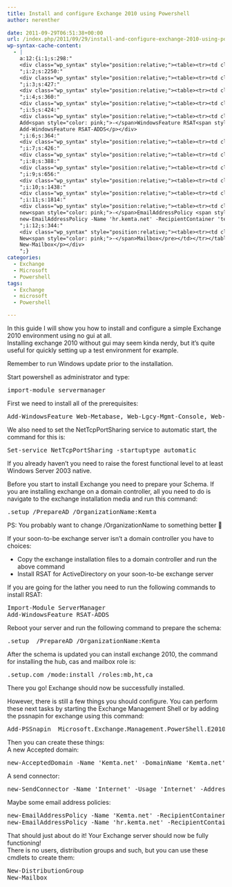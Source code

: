 ```yaml
---
title: Install and configure Exchange 2010 using Powershell
author: nerenther
 
date: 2011-09-29T06:51:38+00:00
url: /index.php/2011/09/29/install-and-configure-exchange-2010-using-powershell/
wp-syntax-cache-content:
  - |
    a:12:{i:1;s:298:"
    <div class="wp_syntax" style="position:relative;"><table><tr><td class="code"><pre class="powershell" style="font-family:monospace;">import<span style="color: pink;">-</span>module servermanager</pre></td></tr></table><p class="theCode" style="display:none;">import-module servermanager</p></div>
    ";i:2;s:2250:"
    <div class="wp_syntax" style="position:relative;"><table><tr><td class="code"><pre class="powershell" style="font-family:monospace;">Add<span style="color: pink;">-</span>WindowsFeature Web<span style="color: pink;">-</span>Metabase<span style="color: pink;">,</span> Web<span style="color: pink;">-</span>Lgcy<span style="color: pink;">-</span>Mgmt<span style="color: pink;">-</span>Console<span style="color: pink;">,</span> Web<span style="color: pink;">-</span>Server<span style="color: pink;">,</span> Web<span style="color: pink;">-</span>ISAPI<span style="color: pink;">-</span>Ext<span style="color: pink;">,</span> Web<span style="color: pink;">-</span>Metabase<span style="color: pink;">,</span> Web<span style="color: pink;">-</span>Lgcy<span style="color: pink;">-</span>Mgmt<span style="color: pink;">-</span>Console<span style="color: pink;">,</span> Web<span style="color: pink;">-</span>Basic<span style="color: pink;">-</span>Auth<span style="color: pink;">,</span> Web<span style="color: pink;">-</span>ASP<span style="color: pink;">,</span> Web<span style="color: pink;">-</span>Digest<span style="color: pink;">-</span>Auth<span style="color: pink;">,</span> Web<span style="color: pink;">-</span>Windows<span style="color: pink;">-</span>Auth<span style="color: pink;">,</span> Web<span style="color: pink;">-</span>Dyn<span style="color: pink;">-</span>Compression<span style="color: pink;">,</span> Web<span style="color: pink;">-</span>Net<span style="color: pink;">-</span>Ext<span style="color: pink;">,</span> RPC<span style="color: pink;">-</span>over<span style="color: pink;">-</span>HTTP<span style="color: pink;">-</span>proxy<span style="color: pink;">,</span> AS<span style="color: pink;">-</span>NET<span style="color: pink;">-</span>Framework<span style="color: pink;">,</span> NET<span style="color: pink;">-</span>HTTP<span style="color: pink;">-</span>Activation</pre></td></tr></table><p class="theCode" style="display:none;">Add-WindowsFeature Web-Metabase, Web-Lgcy-Mgmt-Console, Web-Server, Web-ISAPI-Ext, Web-Metabase, Web-Lgcy-Mgmt-Console, Web-Basic-Auth, Web-ASP, Web-Digest-Auth, Web-Windows-Auth, Web-Dyn-Compression, Web-Net-Ext, RPC-over-HTTP-proxy, AS-NET-Framework, NET-HTTP-Activation</p></div>
    ";i:3;s:427:"
    <div class="wp_syntax" style="position:relative;"><table><tr><td class="code"><pre class="powershell" style="font-family:monospace;"><span style="color: #008080; font-weight: bold;">Set-service</span> NetTcpPortSharing <span style="color: #008080; font-style: italic;">-startuptype</span> automatic</pre></td></tr></table><p class="theCode" style="display:none;">Set-service NetTcpPortSharing -startuptype automatic</p></div>
    ";i:4;s:360:"
    <div class="wp_syntax" style="position:relative;"><table><tr><td class="code"><pre class="powershell" style="font-family:monospace;">.setup <span style="color: pink;">/</span>PrepareAD <span style="color: pink;">/</span>OrganizationName:Kemta</pre></td></tr></table><p class="theCode" style="display:none;">.setup /PrepareAD /OrganizationName:Kemta</p></div>
    ";i:5;s:424:"
    <div class="wp_syntax" style="position:relative;"><table><tr><td class="code"><pre class="powershell" style="font-family:monospace;">Import<span style="color: pink;">-</span>Module ServerManager
    Add<span style="color: pink;">-</span>WindowsFeature RSAT<span style="color: pink;">-</span>ADDS</pre></td></tr></table><p class="theCode" style="display:none;">Import-Module ServerManager
    Add-WindowsFeature RSAT-ADDS</p></div>
    ";i:6;s:364:"
    <div class="wp_syntax" style="position:relative;"><table><tr><td class="code"><pre class="powershell" style="font-family:monospace;">.setup  <span style="color: pink;">/</span>PrepareAD <span style="color: pink;">/</span>OrganizationName:Kemta</pre></td></tr></table><p class="theCode" style="display:none;">.setup  /PrepareAD /OrganizationName:Kemta</p></div>
    ";i:7;s:426:"
    <div class="wp_syntax" style="position:relative;"><table><tr><td class="code"><pre class="powershell" style="font-family:monospace;">.setup.com <span style="color: pink;">/</span>mode:install <span style="color: pink;">/</span>roles:mb<span style="color: pink;">,</span>ht<span style="color: pink;">,</span>ca</pre></td></tr></table><p class="theCode" style="display:none;">.setup.com /mode:install /roles:mb,ht,ca</p></div>
    ";i:8;s:388:"
    <div class="wp_syntax" style="position:relative;"><table><tr><td class="code"><pre class="powershell" style="font-family:monospace;"><span style="color: #008080; font-weight: bold;">Add-PSSnapin</span>  Microsoft.Exchange.Management.PowerShell.E2010</pre></td></tr></table><p class="theCode" style="display:none;">Add-PSSnapin  Microsoft.Exchange.Management.PowerShell.E2010</p></div>
    ";i:9;s:656:"
    <div class="wp_syntax" style="position:relative;"><table><tr><td class="code"><pre class="powershell" style="font-family:monospace;">new<span style="color: pink;">-</span>AcceptedDomain <span style="color: #008080; font-style: italic;">-Name</span> <span style="color: #800000;">'Kemta.net'</span> <span style="color: pink;">-</span>DomainName <span style="color: #800000;">'Kemta.net'</span> <span style="color: pink;">-</span>DomainType <span style="color: #800000;">'Authoritative'</span></pre></td></tr></table><p class="theCode" style="display:none;">new-AcceptedDomain -Name 'Kemta.net' -DomainName 'Kemta.net' -DomainType 'Authoritative'</p></div>
    ";i:10;s:1438:"
    <div class="wp_syntax" style="position:relative;"><table><tr><td class="code"><pre class="powershell" style="font-family:monospace;">new<span style="color: pink;">-</span>SendConnector <span style="color: #008080; font-style: italic;">-Name</span> <span style="color: #800000;">'Internet'</span> <span style="color: pink;">-</span>Usage <span style="color: #800000;">'Internet'</span> <span style="color: pink;">-</span>AddressSpaces <span style="color: #800000;">'SMTP:*;1'</span> <span style="color: pink;">-</span>IsScopedConnector <span style="color: #800080;">$false</span> <span style="color: pink;">-</span>DNSRoutingEnabled <span style="color: #800080;">$false</span> <span style="color: pink;">-</span>SmartHosts <span style="color: #800000;">'smarthost.kemta.net'</span> <span style="color: pink;">-</span>SmartHostAuthMechanism <span style="color: #800000;">'None'</span> <span style="color: pink;">-</span>UseExternalDNSServersEnabled <span style="color: #800080;">$false</span> <span style="color: pink;">-</span>SourceTransportServers <span style="color: #800000;">'TESTEX1'</span></pre></td></tr></table><p class="theCode" style="display:none;">new-SendConnector -Name 'Internet' -Usage 'Internet' -AddressSpaces 'SMTP:*;1' -IsScopedConnector $false -DNSRoutingEnabled $false -SmartHosts 'smarthost.kemta.net' -SmartHostAuthMechanism 'None' -UseExternalDNSServersEnabled $false -SourceTransportServers 'TESTEX1'</p></div>
    ";i:11;s:1814:"
    <div class="wp_syntax" style="position:relative;"><table><tr><td class="code"><pre class="powershell" style="font-family:monospace;">new<span style="color: pink;">-</span>EmailAddressPolicy <span style="color: #008080; font-style: italic;">-Name</span> <span style="color: #800000;">'Kemta.net'</span> <span style="color: pink;">-</span>RecipientContainer <span style="color: #800000;">'test.local/Kemta.net'</span> <span style="color: pink;">-</span>IncludedRecipients <span style="color: #800000;">'AllRecipients'</span> <span style="color: pink;">-</span>Priority <span style="color: #800000;">'Lowest'</span> <span style="color: pink;">-</span>EnabledEmailAddressTemplates <span style="color: #800000;">'SMTP:%g.%s@Kemta.net'</span>
    new<span style="color: pink;">-</span>EmailAddressPolicy <span style="color: #008080; font-style: italic;">-Name</span> <span style="color: #800000;">'hr.kemta.net'</span> <span style="color: pink;">-</span>RecipientContainer <span style="color: #800000;">'test.local/Kemta.net/Users/HR'</span> <span style="color: pink;">-</span>IncludedRecipients <span style="color: #800000;">'AllRecipients'</span> <span style="color: pink;">-</span>Priority <span style="color: #800000;">'1'</span> <span style="color: pink;">-</span>EnabledEmailAddressTemplates <span style="color: #800000;">'SMTP:%g.%s@Kemta.net'</span></pre></td></tr></table><p class="theCode" style="display:none;">new-EmailAddressPolicy -Name 'Kemta.net' -RecipientContainer 'test.local/Kemta.net' -IncludedRecipients 'AllRecipients' -Priority 'Lowest' -EnabledEmailAddressTemplates 'SMTP:%g.%s@Kemta.net'
    new-EmailAddressPolicy -Name 'hr.kemta.net' -RecipientContainer 'test.local/Kemta.net/Users/HR' -IncludedRecipients 'AllRecipients' -Priority '1' -EnabledEmailAddressTemplates 'SMTP:%g.%s@Kemta.net'</p></div>
    ";i:12;s:344:"
    <div class="wp_syntax" style="position:relative;"><table><tr><td class="code"><pre class="powershell" style="font-family:monospace;">New<span style="color: pink;">-</span>DistributionGroup
    New<span style="color: pink;">-</span>Mailbox</pre></td></tr></table><p class="theCode" style="display:none;">New-DistributionGroup
    New-Mailbox</p></div>
    ";}
categories:
  - Exchange
  - Microsoft
  - Powershell
tags:
  - Exchange
  - microsoft
  - Powershell

---
```

In this guide I will show you how to install and configure a simple Exchange 2010 environment using no gui at all.  
Installing exchange 2010 without gui may seem kinda nerdy, but it&#8217;s quite useful for quickly setting up a test environment for example.

Remember to run Windows update prior to the installation.

Start powershell as administrator and type:

<pre lang="powershell">import-module servermanager</pre>

First we need to install all of the prerequisites:

<pre lang="powershell">Add-WindowsFeature Web-Metabase, Web-Lgcy-Mgmt-Console, Web-Server, Web-ISAPI-Ext, Web-Metabase, Web-Lgcy-Mgmt-Console, Web-Basic-Auth, Web-ASP, Web-Digest-Auth, Web-Windows-Auth, Web-Dyn-Compression, Web-Net-Ext, RPC-over-HTTP-proxy, AS-NET-Framework, NET-HTTP-Activation</pre>

We also need to set the NetTcpPortSharing service to automatic start, the command for this is:

<pre lang="powershell">Set-service NetTcpPortSharing -startuptype automatic</pre>

If you already haven&#8217;t you need to raise the forest functional level to at least Windows Server 2003 native.

Before you start to install Exchange you need to prepare your Schema. If you are installing exchange on a domain controller, all you need to do is navigate to the exchange installation media and run this command:

<pre lang="powershell">.setup /PrepareAD /OrganizationName:Kemta</pre>

PS: You probably want to change /OrganizationName to something better 🙂

If your soon-to-be exchange server isn&#8217;t a domain controller you have to choices:

  * Copy the exchange installation files to a domain controller and run the above command
  * Install RSAT for ActiveDirectory on your soon-to-be exchange server

If you are going for the lather you need to run the following commands to install RSAT:

<pre lang="powershell">Import-Module ServerManager
Add-WindowsFeature RSAT-ADDS</pre>

Reboot your server and run the following command to prepare the schema:

<pre lang="powershell">.setup  /PrepareAD /OrganizationName:Kemta</pre>

After the schema is updated you can install exchange 2010, the command for installing the hub, cas and mailbox role is:

<pre lang="powershell">.setup.com /mode:install /roles:mb,ht,ca</pre>

There you go! Exchange should now be successfully installed.

However, there is still a few things you should configure. You can perform these next tasks by starting the Exchange Management Shell or by adding the pssnapin for exchange using this command:

<pre lang="powershell">Add-PSSnapin  Microsoft.Exchange.Management.PowerShell.E2010</pre>

Then you can create these things:  
A new Accepted domain:

<pre lang="powershell">new-AcceptedDomain -Name 'Kemta.net' -DomainName 'Kemta.net' -DomainType 'Authoritative'</pre>

A send connector:

<pre lang="powershell">new-SendConnector -Name 'Internet' -Usage 'Internet' -AddressSpaces 'SMTP:*;1' -IsScopedConnector $false -DNSRoutingEnabled $false -SmartHosts 'smarthost.kemta.net' -SmartHostAuthMechanism 'None' -UseExternalDNSServersEnabled $false -SourceTransportServers 'TESTEX1'</pre>

Maybe some email address policies:

<pre lang="powershell">new-EmailAddressPolicy -Name 'Kemta.net' -RecipientContainer 'test.local/Kemta.net' -IncludedRecipients 'AllRecipients' -Priority 'Lowest' -EnabledEmailAddressTemplates 'SMTP:%g.%s@Kemta.net'
new-EmailAddressPolicy -Name 'hr.kemta.net' -RecipientContainer 'test.local/Kemta.net/Users/HR' -IncludedRecipients 'AllRecipients' -Priority '1' -EnabledEmailAddressTemplates 'SMTP:%g.%s@Kemta.net'</pre>

That should just about do it! Your Exchange server should now be fully functioning!  
There is no users, distribution groups and such, but you can use these cmdlets to create them:

<pre lang="powershell">New-DistributionGroup
New-Mailbox</pre>